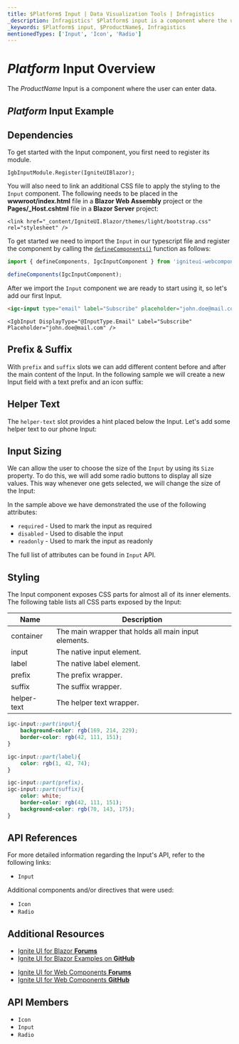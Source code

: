 ```yaml
---
title: $Platform$ Input | Data Visualization Tools | Infragistics
_description: Infragistics' $Platform$ input is a component where the user can enter data. Improve your application with Ignite UI for $Platform$!
_keywords: $Platform$ input, $ProductName$, Infragistics
mentionedTypes: ['Input', 'Icon', 'Radio']
---
```

# $Platform$ Input Overview

The $ProductName$ Input is a component where the user can enter data.

## $Platform$ Input Example

<div class="divider--half"></div>

<!-- React, WebComponents -->

<code-view style="height: 120px"
           data-demos-base-url="{environment:dvDemosBaseUrl}"
           iframe-src="{environment:dvDemosBaseUrl}/inputs/input-overview"
           alt="$Platform$ Input Example"
           github-src="inputs/input/overview">
</code-view>

<!-- end:React, WebComponents -->

<!-- Blazor -->

<code-view style="height: 120px"
           data-demos-base-url="{environment:dvDemosBaseUrl}"
           iframe-src="{environment:dvDemosBaseUrl}/inputs/input-binding"
           alt="$Platform$ Input Example"
           github-src="inputs/input/binding">
</code-view>

## Dependencies

To get started with the Input component, you first need to register its module.

```razor
IgbInputModule.Register(IgniteUIBlazor);
```

<!-- Blazor -->

You will also need to link an additional CSS file to apply the styling to the `Input` component. The following needs to be placed in the **wwwroot/index.html** file in a **Blazor Web Assembly** project or the **Pages/_Host.cshtml** file in a **Blazor Server** project:

```razor
<link href="_content/IgniteUI.Blazor/themes/light/bootstrap.css" rel="stylesheet" />
```

<!-- end: Blazor -->

<!-- end: Blazor -->

<div class="divider--half"></div>

<!-- WebComponents -->

To get started we need to import the `Input` in our typescript file and register the component by calling the [`defineComponents()`]({environment:wcApiUrl}/index.html#defineComponents) function as follows:

```ts
import { defineComponents, IgcInputComponent } from 'igniteui-webcomponents';

defineComponents(IgcInputComponent);
```

<!-- end: WebComponents -->

After we import the `Input` component we are ready to start using it, so let's add our first Input.

```html
<igc-input type="email" label="Subscribe" placeholder="john.doe@mail.com"></igc-input>
```

```razor
<IgbInput DisplayType="@InputType.Email" Label="Subscribe" Placeholder="john.doe@mail.com" />
```

## Prefix & Suffix

With `prefix` and `suffix` slots we can add different content before and after the main content of the Input. In the following sample we will create a new Input field with a text prefix and an icon suffix:

<code-view style="height: 120px"
           data-demos-base-url="{environment:dvDemosBaseUrl}"
           iframe-src="{environment:dvDemosBaseUrl}/inputs/input-prefix-suffix"
           alt="$Platform$ Input Prefix & Suffix Example"
           github-src="inputs/input/prefix-suffix">
</code-view>

## Helper Text

The `helper-text` slot provides a hint placed below the Input. Let's add some helper text to our phone Input:

<code-view style="height: 140px"
           data-demos-base-url="{environment:dvDemosBaseUrl}"
           iframe-src="{environment:dvDemosBaseUrl}/inputs/input-helper-text"
           alt="$Platform$ Input Helper Text Example"
           github-src="inputs/input/helper-text">
</code-view>

## Input Sizing

We can allow the user to choose the size of the `Input` by using its `Size` property. То do this, we will add some radio buttons to display all size values. This way whenever one gets selected, we will change the size of the Input:

<code-view style="height: 320px"
           data-demos-base-url="{environment:dvDemosBaseUrl}"
           iframe-src="{environment:dvDemosBaseUrl}/inputs/input-size"
           alt="$Platform$ Input Sizing Example"
           github-src="inputs/input/size">
</code-view>

In the sample above we have demonstrated the use of the following attributes:
- `required` - Used to mark the input as required
- `disabled` - Used to disable the input
- `readonly` - Used to mark the input as readonly

<!-- WebComponents -->

The full list of attributes can be found in `Input` API.

<!-- end: WebComponents -->

## Styling

The Input component exposes CSS parts for almost all of its inner elements. The following table lists all CSS parts exposed by the Input:

|Name|Description|
|--|--|
| container | The main wrapper that holds all main input elements. |
| input | The native input element. |
| label | The native label element. |
| prefix | The prefix wrapper. |
| suffix | The suffix wrapper. |
| helper-text | The helper text wrapper. |

```scss
igc-input::part(input){
    background-color: rgb(169, 214, 229);
    border-color: rgb(42, 111, 151);
}

igc-input::part(label){
    color: rgb(1, 42, 74);
}

igc-input::part(prefix),
igc-input::part(suffix){
    color: white;
    border-color: rgb(42, 111, 151);
    background-color: rgb(70, 143, 175);
}
```

<code-view style="height: 150px"
           data-demos-base-url="{environment:dvDemosBaseUrl}"
           iframe-src="{environment:dvDemosBaseUrl}/inputs/input-styling"
           alt="$Platform$ Input Styling"
           github-src="inputs/input/styling">
</code-view>

<!-- WebComponents -->

## API References

For more detailed information regarding the Input's API, refer to the following links:
* `Input`

Additional components and/or directives that were used:
* `Icon`
* `Radio`

<!-- end: WebComponents -->

<div class="divider"></div>

## Additional Resources

<!-- Blazor -->

* [Ignite UI for Blazor **Forums**](https://www.infragistics.com/community/forums/f/ignite-ui-for-blazor)
* [Ignite UI for Blazor Examples on **GitHub**](https://github.com/IgniteUI/igniteui-blazor-examples)

<!-- end: Blazor -->

<!-- WebComponents -->

* [Ignite UI for Web Components **Forums**](https://www.infragistics.com/community/forums/f/ignite-ui-for-web-components)
* [Ignite UI for Web Components **GitHub**](https://github.com/IgniteUI/igniteui-webcomponents)

<!-- end: WebComponents -->


## API Members

 - `Icon`
 - `Input`
 - `Radio`